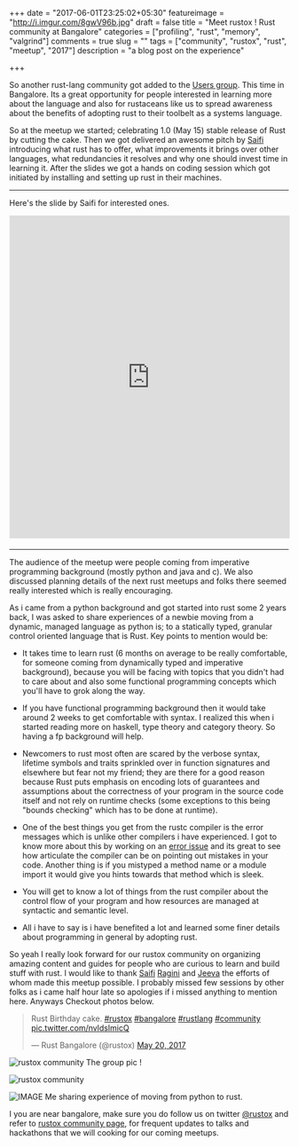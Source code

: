 +++
date = "2017-06-01T23:25:02+05:30"
featureimage = "http://i.imgur.com/8gwV96b.jpg"
draft = false
title = "Meet rustox ! Rust community at Bangalore"
categories = ["profiling", "rust", "memory", "valgrind"]
comments = true
slug = ""
tags = ["community", "rustox", "rust", "meetup", "2017"]
description = "a blog post on the experience"

+++

So another rust-lang community got added to the [Users group](https://www.rust-lang.org/en-US/user-groups.html). This time in Bangalore. Its a great opportunity for people interested in learning more about the language and also for rustaceans like us to spread awareness about the benefits of adopting rust to their toolbelt as a systems language.

So at the meetup we started; celebrating 1.0 (May 15) stable release of Rust by cutting the cake. Then we got delivered an awesome pitch by [Saifi](https://www.meetup.com/rustox/members/140949432/) introducing what rust has to offer, what improvements it brings over other languages, what redundancies it resolves and why one should invest time in learning it. After the slides we got a hands on coding session which got initiated by installing and setting up rust in their machines.

--------

Here's the slide by Saifi for interested ones.
<iframe src="https://www.hashdoc.com/documents/556864/embed" width="728" height="581" frameborder="0" marginwidth="0" marginheight="0" scrolling="no" style="border:1px solid #EAE9EA; border-width:1px; margin-bottom:5px; max-width: 100%; background: #fff;"></iframe> <br>

-------

The audience of the meetup were people coming from imperative programming background (mostly python and java and c). We also discussed planning details of the next rust meetups and folks there seemed really interested which is really encouraging.

As i came from a python background and got started into rust some 2 years back, I was asked to share experiences of a newbie moving from a dynamic, managed language as python is; to a statically typed, granular control oriented language that is Rust. Key points to mention would be:

* It takes time to learn rust (6 months on average to be really comfortable, for someone coming from dynamically typed and imperative background), because you will be facing with topics that you didn't had to care about and also some functional programming concepts which you'll have to grok along the way.

* If you have functional programming background then it would take around 2 weeks to get comfortable with syntax. I realized this when i started reading more on haskell, type theory and category theory. So having a fp background will help.

* Newcomers to rust most often are scared by the verbose syntax, lifetime symbols and traits sprinkled over in function signatures and elsewhere but fear not my friend; they are there for a good reason because Rust puts emphasis on encoding lots of guarantees and assumptions about the correctness of your program in the source code itself and not rely on runtime checks (some exceptions to this being "bounds checking" which has to be done at runtime).

* One of the best things you get from the rustc compiler is the error messages which is unlike other compilers i have experienced. I got to know more about this by working on an [error issue](https://github.com/rust-lang/rust/pull/35567) and its great to see how articulate the compiler can be on pointing out mistakes in your code. Another thing is if you mistyped a method name or a module import it would give you hints towards that method which is sleek.

* You will get to know a lot of things from the rust compiler about the control flow of your program and how resources are managed at syntactic and semantic level.

* All i have to say is i have benefited a lot and learned some finer details about programming in general by adopting rust.

So yeah I really look forward for our rustox community on organizing amazing content and guides for people who are curious to learn and build stuff with rust. I would like to thank [Saifi](https://www.meetup.com/rustox/members/140949432/) [Ragini](https://www.meetup.com/rustox/members/216123871/) and [Jeeva](https://www.meetup.com/rustox/members/57146902/) the efforts of whom made this meetup possible. I probably missed few sessions by other folks as i came half hour late so apologies if i missed anything to mention here. Anyways Checkout photos below.

<blockquote class="twitter-tweet" data-lang="en"><p lang="en" dir="ltr">Rust Birthday cake. <a href="https://twitter.com/hashtag/rustox?src=hash">#rustox</a> <a href="https://twitter.com/hashtag/bangalore?src=hash">#bangalore</a> <a href="https://twitter.com/hashtag/rustlang?src=hash">#rustlang</a> <a href="https://twitter.com/hashtag/community?src=hash">#community</a> <a href="https://t.co/nvldsImicQ">pic.twitter.com/nvldsImicQ</a></p>&mdash; Rust Bangalore (@rustox) <a href="https://twitter.com/rustox/status/865966348949520386">May 20, 2017</a></blockquote>
<script async src="//platform.twitter.com/widgets.js" charset="utf-8"></script>

![rustox community](http://i.imgur.com/19RNhoh.jpg)
The group pic !


![rustox community](http://i.imgur.com/m8jRiUy.jpg)

![IMAGE](http://i.imgur.com/lLYxE3M.jpg)
Me sharing experience of moving from python to rust.

I you are near bangalore, make sure you do follow us on twitter [@rustox](https://twitter.com/rustox) and refer to [rustox community page](https://sites.google.com/view/rustox/home?authuser=0), for frequent updates to talks and hackathons that we will cooking for our coming meetups. 
